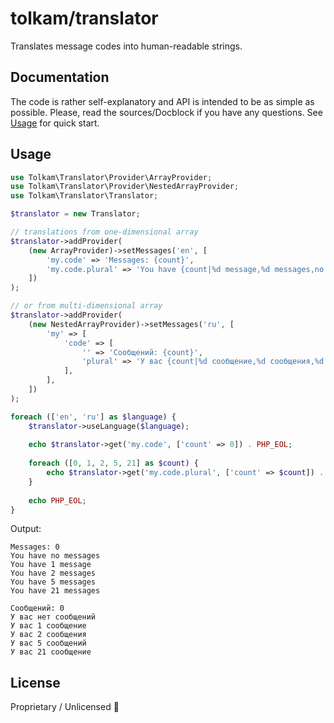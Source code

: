 # tolkam/translator

Translates message codes into human-readable strings.

## Documentation

The code is rather self-explanatory and API is intended to be as simple as possible. Please, read the sources/Docblock if you have any questions. See [Usage](#usage) for quick start.

## Usage

````php
use Tolkam\Translator\Provider\ArrayProvider;
use Tolkam\Translator\Provider\NestedArrayProvider;
use Tolkam\Translator\Translator;

$translator = new Translator;

// translations from one-dimensional array
$translator->addProvider(
    (new ArrayProvider)->setMessages('en', [
        'my.code' => 'Messages: {count}',
        'my.code.plural' => 'You have {count|%d message,%d messages,no messages}',
    ])
);

// or from multi-dimensional array
$translator->addProvider(
    (new NestedArrayProvider)->setMessages('ru', [
        'my' => [
            'code' => [
                '' => 'Сообщений: {count}',
                'plural' => 'У вас {count|%d сообщение,%d сообщения,%d сообщений,нет сообщений}',
            ],
        ],
    ])
);

foreach (['en', 'ru'] as $language) {
    $translator->useLanguage($language);
    
    echo $translator->get('my.code', ['count' => 0]) . PHP_EOL;
    
    foreach ([0, 1, 2, 5, 21] as $count) {
        echo $translator->get('my.code.plural', ['count' => $count]) . PHP_EOL;
    }
    
    echo PHP_EOL;
}
````

Output:

````
Messages: 0
You have no messages
You have 1 message
You have 2 messages
You have 5 messages
You have 21 messages

Сообщений: 0
У вас нет сообщений
У вас 1 сообщение
У вас 2 сообщения
У вас 5 сообщений
У вас 21 сообщение
````

## License

Proprietary / Unlicensed 🤷

